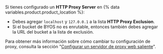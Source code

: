 Si tienes configurado un **HTTP Proxy Server** en {% data variables.product.product_location %}:
  - Debes agregar `localhost` y `127.0.0.1` a la lista **HTTP Proxy Exclusion**.
  - Si el bucket de BYOS no es enrutable, entonces también debes agregar la URL del bucket a la lista de exclusión.

  Para obtener más información sobre cómo cambiar tu configuración de proxy, consulta la sección "[Configurar un servidor de proxy web saliente](/admin/configuration/configuring-an-outbound-web-proxy-server)".